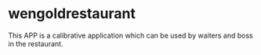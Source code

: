 # wengoldrestaurant

This APP is a calibrative application which can be used by waiters and boss in the restaurant.
